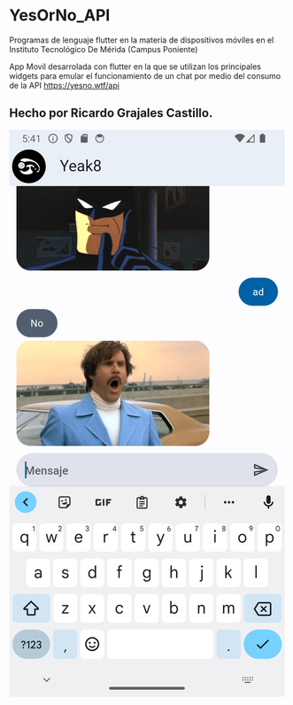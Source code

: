 # YesOrNo_API

Programas de lenguaje flutter en la materia de dispositivos móviles en el Instituto Tecnológico De Mérida (Campus Poniente)

App Movil desarrolada con flutter en la que se utilizan los principales widgets para emular el funcionamiento de un chat por medio del consumo de la API https://yesno.wtf/api

## Hecho por Ricardo Grajales Castillo.


![ImagenChat](https://github.com/Yeak8/YesOrNo_API/blob/main/assets/Screenshot_1714196513.png?raw=true)
